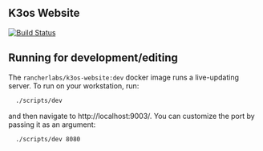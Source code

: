 K3os Website
------------
[![Build Status](https://drone-publish.rancher.io/api/badges/rancherlabs/k3s-website/status.svg)](https://drone-publish.rancher.io/rancherlabs/k3s-website)


## Running for development/editing

The `rancherlabs/k3os-website:dev` docker image runs a live-updating server.  To run on your workstation, run:

```bash
  ./scripts/dev
```

and then navigate to http://localhost:9003/.  You can customize the port by passing it as an argument:

```bash
  ./scripts/dev 8080
```

